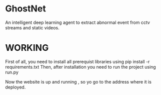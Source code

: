 # GhostNet
An intelligent deep learning agent to extract abnormal event from cctv streams and static videos.

# WORKING
First of all, you need to install all prerequist libraries using pip install -r requirements.txt
Then, after installation you need to run the project using run.py

Now the website is up and running , so yo go to the address where it is deployed.
